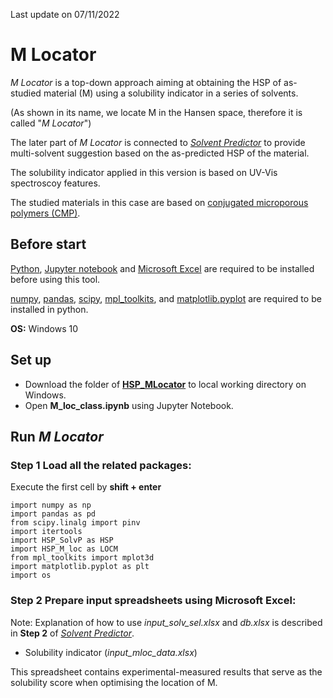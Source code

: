 Last update on 07/11/2022

# M Locator

*M Locator* is a top-down approach aiming at obtaining the HSP of as-studied material (M) using a solubility indicator in a series of solvents.

(As shown in its name, we locate M in the Hansen space, therefore it is called "*M Locator*")

The later part of *M Locator* is connected to [*Solvent Predictor*](https://github.com/xueannafang/hsp-toolkits/edit/main/HSP_SolventPredictor/solv_pred_readme.md) to provide multi-solvent suggestion based on the as-predicted HSP of the material.

The solubility indicator applied in this version is based on UV-Vis spectroscoy features.

The studied materials in this case are based on [conjugated microporous polymers (CMP)](https://www.sciencedirect.com/topics/engineering/conjugated-microporous-polymer).


## Before start

[Python](https://www.python.org/),
[Jupyter notebook](https://jupyter.org/)
and [Microsoft Excel](https://www.microsoft.com/en-us/microsoft-365/excel) are required to be installed before using this tool.

[numpy](https://numpy.org/),
[pandas](https://pandas.pydata.org/), 
[scipy](https://docs.scipy.org/doc/), 
[mpl_toolkits](https://matplotlib.org/1.3.0/mpl_toolkits/index.html), and 
[matplotlib.pyplot](https://matplotlib.org/3.5.3/api/_as_gen/matplotlib.pyplot.html) are required to be installed in python.

**OS:** Windows 10

## Set up

- Download the folder of [**HSP_MLocator**](https://github.com/xueannafang/hsp-toolkits/tree/main/HSP_MLocator) to local working directory on Windows.
- Open **M_loc_class.ipynb** using Jupyter Notebook.

## Run *M Locator*

### Step 1 Load all the related packages:

Execute the first cell by **shift + enter**
```
import numpy as np
import pandas as pd
from scipy.linalg import pinv
import itertools
import HSP_SolvP as HSP
import HSP_M_loc as LOCM
from mpl_toolkits import mplot3d
import matplotlib.pyplot as plt
import os
```
### Step 2 Prepare input spreadsheets using Microsoft Excel:

Note: Explanation of how to use *input_solv_sel.xlsx* and *db.xlsx* is described in **Step 2** of [*Solvent Predictor*](https://github.com/xueannafang/hsp-toolkits/edit/main/HSP_SolventPredictor/solv_pred_readme.md).

- Solubility indicator (*input_mloc_data.xlsx*)

This spreadsheet contains experimental-measured results that serve as the solubility score when optimising the location of M.







